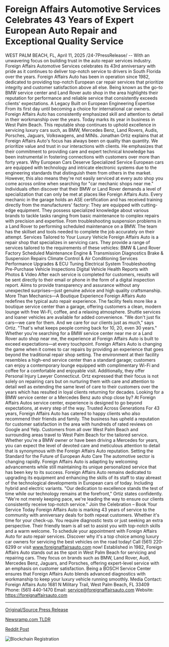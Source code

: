 # Foreign Affairs Automotive Services Celebrates 43 Years of Expert European Auto Repair and Exceptional Quality Service

WEST PALM BEACH, FL, April 11, 2025 /24-7PressRelease/ -- With an unwavering focus on building trust in the auto repair services industry. Foreign Affairs Automotive Services celebrates its 43rd anniversary with pride as it continues to deliver top-notch service to drivers in South Florida over the years.   Foreign Affairs Auto has been in operation since 1982, dedicated to providing top-notch European car repair services that prioritize integrity and customer satisfaction above all else. Being known as the go-to BMW service center and Land Rover auto shop in the area highlights their reputation for performance and reliable service that consistently exceeds clients' expectations.   A Legacy Built on European Engineering Expertise  From its first day until becoming a choice for international car owners. Foreign Affairs Auto has consistently emphasized skill and attention to detail in their workmanship over the years. Today marks its year in business in West Palm Beach. This reputable shop continues to uphold excellence in servicing luxury cars such, as BMW, Mercedes Benz, Land Rovers, Audis, Porsches, Jaguars, Volkswagens, and MINIs.  Jonathan Ortiz explains that at Foreign Affairs Auto's focus has always been on quality than quantity. We prioritize value and trust in our interactions with clients. He emphasizes that their commitment to providing care and expert technical knowledge has been instrumental in fostering connections with customers over more than forty years.  Why European Cars Deserve Specialized Service  European cars are equipped with technology and intricate electronic systems due to the engineering standards that distinguish them from others in the market. However, this also means they're not easily serviced at every auto shop you come across online when searching for "car mechanic shops near me." Individuals often discover that their BMW or Land Rover demands a level of specialization that can only be met at places like Foreign Affairs Auto.   Every mechanic in the garage holds an ASE certification and has received training directly from the manufacturers' factory: They are equipped with cutting-edge equipment. They possess specialized knowledge about various brands to tackle tasks ranging from basic maintenance to complex repairs with precision and expertise. From troubleshooting suspension problems in a Land Rover to performing scheduled maintenance on a BMW. The team has the skillset and tools needed to complete the job accurately on their attempt.   Services Tailored to Your Luxury Vehicle  Foreign Affairs Auto is a repair shop that specializes in servicing cars. They provide a range of services tailored to the requirements of these vehicles:  BMW & Land Rover Factory Scheduled Maintenance Engine & Transmission Diagnostics Brake & Suspension Repairs Climate Control & Air Conditioning Services Performance Upgrades & ECU Tuning Electrical System Troubleshooting Pre-Purchase Vehicle Inspections Digital Vehicle Health Reports with Photos & Video  After each service is completed for customers, results will be sent directly to their email or phone in the form of a digital inspection report. Aiims to provide transparency and assurance without any unexpected surprises—just genuine advice and high quality craftsmanship.   More Than Mechanics—A Boutique Experience  Foreign Affairs Auto redefines the typical auto repair experience. The facility feels more like a boutique service center than a garage, offering customers a clean, modern lounge with free Wi-Fi, coffee, and a relaxing atmosphere. Shuttle services and loaner vehicles are available for added convenience.  "We don't just fix cars—we care for them. And we care for our clients just as much," says Ortiz. "That's what keeps people coming back for 10, 20, even 30 years."  Whether you're searching for a BMW service center near me or a Land Rover auto shop near me, the experience at Foreign Affairs Auto is built to exceed expectations—at every touchpoint.  Foreign Affairs Auto is changing the game when it comes to car repairs by providing an experience that goes beyond the traditional repair shop setting. The environment at their facility resembles a high-end service center than a standard garage; customers can enjoy a contemporary lounge equipped with complimentary Wi-Fi and coffee for a comfortable and enjoyable visit. Additionally, they offer Personal Injury Lawyer Connecticut.   Ortz expressed that their focus is not solely on repairing cars but on nurturing them with care and attention to detail well as extending the same level of care to their customers over the years which has resulted in loyal clients returning for decades.   Looking for a BMW service center or a Mercedes Benz auto shop close by? At Foreign Affairs Autos service center, experience is designed to go beyond expectations, at every step of the way.   Trusted Across Generations  For 43 years, Foreign Affairs Auto has catered to happy clients who also recommend their friends and family. The business has upheld a reputation for customer satisfaction in the area with hundreds of rated reviews on Google and Yelp.   Customers from all over West Palm Beach and surrounding areas travel to West Palm Beach for the tailored service. Whether you're a BMW owner or have been driving a Mercedes for years, you can expect the level of devoted care and meticulous attention to detail that is synonymous with the Foreign Affairs Auto reputation.   Setting the Standard for the Future of European Auto Care  The automotive sector is changing rapidly. Foreign Affairs Auto is adapting by welcoming advancements while still maintaining its unique personalized service that has been key to its success. Foreign Affairs Auto remains dedicated to upgrading its equipment and enhancing the skills of its staff to stay abreast of the technological developments in European cars of today. Including hybrid and electric variants.   "Our dedication to excellence stands the test of time while our technology remains at the forefront," Ortiz states confidently. "We're not merely keeping pace, we're leading the way to ensure our clients consistently receive top-notch service."  Join the Celebration – Book Your Service Today  Foreign Affairs Auto is marking 43 years of service to the community with anniversary deals for both repeat customers. Whether it's time for your check-up. You require diagnostic tests or just seeking an extra perspective. Their friendly team is all set to assist you with top-notch skills and a warm welcome.   To schedule your appointment with Foreign Affairs Auto for auto repair services. Discover why it's a top choice among luxury car owners for servicing the best vehicles on the road today! Call (561) 220-6299 or visit www.foreignaffairsauto.com now!  Established in 1982, Foreign Affairs Auto stands out as the spot in West Palm Beach for servicing and repairing cars. They focus on brands such as BMW, Land Rover, Audi, Mercedes Benz, Jaguars, and Porsches, offering expert-level service with an emphasis on customer satisfaction. Being a BOSCH Service Center ensures that Foreign Affairs Auto blends advanced diagnostics with workmanship to keep your luxury vehicle running smoothly.   Media Contact:  Foreign Affairs Auto 1681 N Military Trail, West Palm Beach, FL 33409 Phone: (561) 440-1470 Email: service@foreignaffairsauto.com Website: https://foreignaffairsauto.com 

---

[Original/Source Press Release](https://www.24-7pressrelease.com/press-release/521642/foreign-affairs-automotive-services-celebrates-43-years-of-expert-european-auto-repair-and-exceptional-quality-service)
                    

[Newsramp.com TLDR](https://newsramp.com/curated-news/foreign-affairs-auto-celebrates-43rd-anniversary-with-top-notch-european-car-services/c5e47eab58ea59bdb6a4436fc69bd338) 

 



[Reddit Post](https://www.reddit.com/r/newsramp/comments/1jwk3y7/foreign_affairs_auto_celebrates_43rd_anniversary/) 



![Blockchain Registration](https://cdn.newsramp.app/24-7PressRelease/qrcode/254/11/flaxUNoL.webp)
